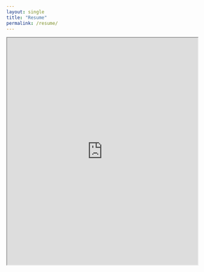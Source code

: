 ```yaml
---
layout: single
title: "Resume"
permalink: /resume/
---
```


<!-- <iframe src="files/Rohit_Sonker_resume.pdf" width="100%" height="600px">
</iframe> -->

<iframe src="https://rohit-sonker.github.io/files/resume.pdf" width="100%" height="600px">
    This browser does not support PDFs. Please download the PDF to view it: <a href="https://rohit-sonker.github.io/assets/files/resume.pdf">Download PDF</a>.
</iframe>